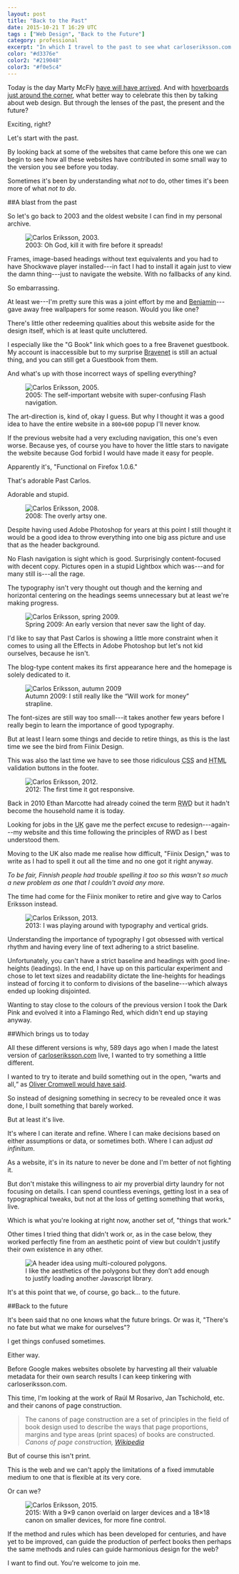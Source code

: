 ```yaml
---
layout: post
title: "Back to the Past"
date: 2015-10-21 T 16:29 UTC
tags : ["Web Design", "Back to the Future"]
category: professional
excerpt: "In which I travel to the past to see what carloseriksson.com looked like 12 years ago, to the present to look at where things are now and to the future to talk about what's just over the horizon."
color: "#d3376e"
color2: "#219048"
color3: "#f0e5c4"
---
```

Today is the day Marty McFly [have will have arrived][bigbang]. And with [hoverboards just around the corner][hoverboard], what better way to celebrate this then by talking about web design. But through the lenses of the past, the present and the future?

Exciting, right?

Let's start with the past.

By looking back at some of the websites that came before this one we can begin to see how all these websites have contributed in some small way to the version you see before you today.

Sometimes it's been by understanding what *not* to do, other times it's been more of what *not to do*.

##A blast from the past

So let's go back to 2003 and the oldest website I can find in my personal archive.

<figure>
	<img class="js-lazy-load" data-original="/assets/posts/2015/october/back-to-the-past/carlos-eriksson-version-2003.jpg" alt="Carlos Eriksson, 2003.">
	<figcaption>2003: Oh God, kill it with fire before it spreads!</figcaption>
</figure>

Frames, image-based headings without text equivalents and you had to have Shockwave player installed---in fact I had to install it again just to view the damn thing---just to navigate the website. With no fallbacks of any kind.

So embarrassing.

At least we---I'm pretty sure this was a joint effort by me and [Benjamin][beije]---gave away free wallpapers for some reason. Would you like one?

There's little other redeeming qualities about this website aside for the design itself, which is at least quite uncluttered.

I especially like the "G Book" link which goes to a free Bravenet guestbook. My account is inaccessible but to my surprise [Bravenet][bravenet] is still an actual thing, and you can still get a Guestbook from them.

And what's up with those incorrect ways of spelling everything?

<figure>
	<img class="js-lazy-load" data-original="/assets/posts/2015/october/back-to-the-past/carlos-eriksson-version-2005.jpg" alt="Carlos Eriksson, 2005.">
	<figcaption>2005: The self-important website with super-confusing Flash navigation.</figcaption>
</figure>

The art-direction is, kind of, okay I guess. But why I thought it was a good idea to have the entire website in a <code>800×600</code> popup I'll never know.

If the previous website had a very excluding navigation, this one's even worse. Because yes, of course you have to hover the little stars to navigate the website because God forbid I would have made it easy for people.

Apparently it's, "Functional on Firefox 1.0.6."

That's adorable Past Carlos.

Adorable and stupid.

<figure>
	<img class="js-lazy-load" data-original="/assets/posts/2015/october/back-to-the-past/carlos-eriksson-version-2008.jpg" alt="Carlos Eriksson, 2008.">
	<figcaption>2008: The overly artsy one.</figcaption>
</figure>

Despite having used Adobe Photoshop for years at this point I still thought it would be a good idea to throw everything into one big ass picture and use that as the header background.

No Flash navigation is sight which is good. Surprisingly content-focused with decent copy. Pictures open in a stupid Lightbox which was---and for many still is---all the rage.

The typography isn't very thought out though and the kerning and horizontal centering on the headings seems unnecessary but at least we're making progress.

<figure>
	<img class="js-lazy-load" data-original="/assets/posts/2015/october/back-to-the-past/carlos-eriksson-version-2009-spring.jpg" alt="Carlos Eriksson, spring 2009.">
	<figcaption>Spring 2009: An early version that never saw the light of day.</figcaption>
</figure>

I'd like to say that Past Carlos is showing a little more constraint when it comes to using <span class="small-caps">all the Effects</span> in Adobe Photoshop but let's not kid ourselves, because he isn't.

The blog-type content makes its first appearance here and the homepage is solely dedicated to it.

<figure>
	<img class="js-lazy-load" data-original="/assets/posts/2015/october/back-to-the-past/carlos-eriksson-version-2009-autumn.jpg" alt="Carlos Eriksson, autumn 2009">
	<figcaption>Autumn 2009: I still really like the “Will work for money” strapline.</figcaption>
</figure>

The font-sizes are still way too small---it takes another few years before I really begin to learn the importance of good typography.

But at least I learn some things and decide to retire things, as this is the last time we see the bird from Fiinix Design.

This was also the last time we have to see those ridiculous <abbr title="Cascading Style Sheets" class="small-caps">CSS</abbr> and <abbr title="HyperText Markup Language" class="small-caps">HTML</abbr> validation buttons in the footer.

<figure>
	<img class="js-lazy-load" data-original="/assets/posts/2015/october/back-to-the-past/carlos-eriksson-version-2012.jpg" alt="Carlos Eriksson, 2012.">
	<figcaption>2012: The first time it got responsive.</figcaption>
</figure>

Back in 2010 Ethan Marcotte had already coined the term <abbr title="responsive web design" class="small-caps">RWD</abbr> but it hadn't become the household name it is today.

Looking for jobs in the <abbr title="United Kingdom" class="small-caps">UK</abbr> gave me the perfect excuse to redesign---again---my website and this time following the principles of <abbr class="small-caps">RWD</abbr> as I best understood them.

Moving to the <abbr class="small-caps">UK</abbr> also made me realise how difficult, "Fiinix Design," was to write as I had to spell it out all the time and no one got it right anyway.

*To be fair, Finnish people had trouble spelling it too so this wasn't so much a new problem as one that I couldn't avoid any more.*

The time had come for the Fiinix moniker to retire and give way to Carlos Eriksson instead.

<figure>
	<img class="js-lazy-load" data-original="/assets/posts/2015/october/back-to-the-past/carlos-eriksson-version-2013.jpg" alt="Carlos Eriksson, 2013.">
	<figcaption>2013: I was playing around with typography and vertical grids.</figcaption>
</figure>

Understanding the importance of typography I got obsessed with vertical rhythm and having every line of text adhering to a strict baseline.

Unfortunately, you can't have a strict baseline and headings with good line-heights (leadings). In the end, I have up on this particular experiment and chose to let text sizes and readability dictate the line-heights for headings instead of forcing it to conform to divisions of the baseline---which always ended up looking disjointed.

Wanting to stay close to the colours of the previous version I took the Dark Pink and evolved it into a Flamingo Red, which didn't end up staying anyway.

##Which brings us to today

All these different versions is why, 589 days ago when I made the latest version of [carloseriksson.com][carlos] live, I wanted to try something a little different.

I wanted to try to iterate and build something out in the open, <q cite="http://www.phrases.org.uk/meanings/back-to-the-past.html">warts and all,</q> as [Oliver Cromwell would have said][quote].

So instead of designing something in secrecy to be revealed once it was done, I built something that barely worked.

But at least it's live.

It's where I can iterate and refine. Where I can make decisions based on either assumptions or data, or sometimes both. Where I can adjust <i lang="lat">ad infinitum</i>.

As a website, it's in its nature to never be done and I'm better of not fighting it.

But don't mistake this willingness to air my proverbial dirty laundry for not focusing on details. I can spend countless evenings, getting lost in a sea of typographical tweaks, but not at the loss of getting something that works, live.

Which is what you're looking at right now, another set of, "things that work."

Other times I tried thing that didn't work or, as in the case below, they worked perfectly fine from an aesthetic point of view but couldn't justify their own existence in any other.

<figure>
	<img class="js-lazy-load" data-original="/assets/posts/2015/october/back-to-the-past/carlos-eriksson-rejected-idea.jpg" alt="A header idea using multi-coloured polygons.">
	<figcaption>I like the aesthetics of the polygons but they don’t add enough to justify loading another Javascript library.</figcaption>
</figure>

It's at this point that we, of course, go back... to the future.

##Back to the future

It's been said that no one knows what the future brings. Or was it, "There's no fate but what we make for ourselves"?

I get things confused sometimes.

Either way.

Before Google makes websites obsolete by harvesting all their valuable metadata for their own search results I can keep tinkering with carloseriksson.com.

This time, I'm looking at the work of Raúl M Rosarivo, Jan Tschichold, etc. and their canons of page construction.

> The canons of page construction are a set of principles in the field of book design used to describe the ways that page proportions, margins and type areas (print spaces) of books are constructed. <cite>Canons of page construction, [Wikipedia][canon]</cite>

But of course this isn't print.

This is the web and we can't apply the limitations of a fixed immutable medium to one that is flexible at its very core.

Or can we?

<figure>
	<img class="js-lazy-load" data-original="/assets/posts/2015/october/back-to-the-past/carlos-eriksson-version-2015.jpg" alt="Carlos Eriksson, 2015.">
	<figcaption>2015: With a 9×9 canon overlaid on larger devices and a 18×18 canon on smaller devices, for more fine control.</figcaption>
</figure>

If the method and rules which has been developed for centuries, and have yet to be improved, can guide the production of perfect books then perhaps the same methods and rules can guide harmonious design for the web?

I want to find out. You're welcome to join me.

[bigbang]: https://www.youtube.com/watch?v=NiylEdcIZ2Q
[hoverboard]: http://www.lexus-int.com/amazinginmotion/slide/
[carlos]: http://carloseriksson.com
[beije]: http://benjaminhorn.io/
[bravenet]: http://bravenet.com/
[quote]: http://www.phrases.org.uk/meanings/back-to-the-past.html
[canon]: https://en.wikipedia.org/wiki/Canons_of_page_construction